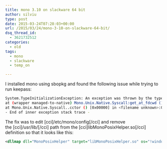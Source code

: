 ```yaml
---
title: mono 3.10 on slackware 64 bit
author: silviu
type: post
date: 2015-03-24T07:28:03+00:00
url: /2015/03/24/mono-3-10-on-slackware-64-bit/
dsq_thread_id:
  - 3621732512
categories:
  - old
tags:
  - mono
  - slackware
  - temp_on

---
```

I installed mono using sbopkg and found the following issue while trying to run keepass:

```bash
System.TypeInitializationException: An exception was thrown by the type initializer for Mono.Unix.Native.Syscall -> System.DllNotFoundException: /usr/lib/libMonoPosixHelper.so
at (wrapper managed-to-native) Mono.Unix.Native.Syscall:get_at_fdcwd ()
at Mono.Unix.Native.Syscall..cctor () [0x00000] in <filename unknown>:0
- End of inner exception stack trace -
```

The fix was to edit [cci]/etc/mono/config[/cci] and remove the [cci]/usr/lib/[/cci] path from the [cci]libMonoPosixHelper.so[/cci] definition so that it looks like this:

```xml
<dllmap dll="MonoPosixHelper" target="libMonoPosixHelper.so" os="!windows" />
```